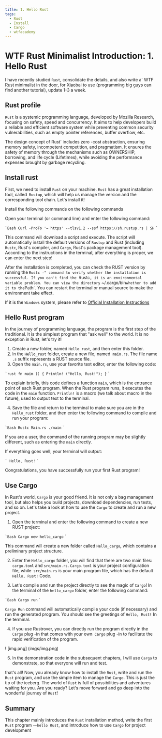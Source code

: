 ```yaml
---
title: 1. Hello Rust
tags:
  - Rust
  - Install
  - Cargo
  - wtfacademy
---
```


# WTF Rust Minimalist Introduction: 1. Hello Rust

I have recently studied `Rust`, consolidate the details, and also write a` WTF Rust minimalist in the door, for Xiaobai to use (programming big guys can find another tutorial), update 1-3 a week.

## Rust profile

`Rust` is a systemic programming language, developed by Mozilla Research, focusing on safety, speed and concurrency. It aims to help developers build a reliable and efficient software system while preventing common security vulnerabilities, such as empty pointer references, buffer overflow, etc.

The design concept of Rust` includes zero -cost abstraction, ensuring memory safety, incompetent competition, and pragmatism. It ensures the safety of memory through the mechanisms such as OWNERSHIP, borrowing, and life cycle (Lifetimes), while avoiding the performance expenses brought by garbage recycling.

## Install rust

First, we need to install `Rust` on your machine. `Rust` has a great installation tool, called` Rustup`, which will help us manage the version and the corresponding tool chain. Let's install it!

Install the following commands on the following commands

Open your terminal (or command line) and enter the following command:

`` `Bash
Curl -ProTo '= https' --tlsv1.2 --ssf https://sh.rustup.rs | SH
`` `

This command will download a script and execute. The script will automatically install the default versions of `Rustup` and Rust (including` Rustc`, Rust's compiler, and `Cargo`, Rust's package management tool). According to the instructions in the terminal, after everything is proper, we can enter the next step!

After the installation is completed, you can check the RUST version by running the `Rustc -" command to verify whether the installation is successful. If you can't find the `Rustc`, it is an environmental variable problem. You can view the directory` ~/.cargo/bin` whether to add it to the `Path`. You can restart the terminal or manual source to make the environment take effect.

If it is the `Windows` system, please refer to [Official Installation Instructions](https://forge.rust-lang.org/infra/other-installation-methods.html)

## Hello Rust program

In the journey of programming language, the program is the first step of the traditional. It is the simplest program that "ask well" to the world. It is no exception in Rust, let's try it!

1. Create a new folder, named `Hello_rust`, and then enter this folder.
2. In the `Hello_rust` folder, create a new file, named` main.rs`. The file name `.s` suffix represents a RUST source file.
3. Open the `main.rs`, use your favorite text editor, enter the following code:

`` `rust
fn main () {
 Println! ("Hello, Rust!");
}
`` `

To explain briefly, this code defines a function `main`, which is the entrance point of each Rust program. When the Rust program runs, it executes the code in the `main` function. `Println!` is a macro (we talk about macro in the future), used to output text to the terminal.

4. Save the file and return to the terminal to make sure you are in the `Hello_rust` folder, and then enter the following command to compile and run your program:

`` `Bash
Rustc Main.rs
./main
`` `

If you are a user, the command of the running program may be slightly different, such as entering the `main` directly.

If everything goes well, your terminal will output:

`` `
Hello, Rust!
`` `

Congratulations, you have successfully run your first Rust program!

## Use Cargo

In Rust's world, `Cargo` is your good friend. It is not only a bag management tool, but also helps you build projects, download dependencies, run tests, and so on. Let's take a look at how to use the `Cargo` to create and run a new project.

1. Open the terminal and enter the following command to create a new RUST project:

`` `Bash
Cargo new hello_cargo
`` `

This command will create a new folder called `Hello_cargo`, which contains a preliminary project structure.

2. Enter the `Hello_cargo` folder, you will find that there are two main files:` cargo.toml` and `src/main.rs`. `Cargo.toml` is your project configuration file, while` src/main.rs` is your main program file, which has the default `Hello, Rust!` Code.

3. Let's compile and run the project directly to see the magic of `Cargo`! In the terminal of the `hello_cargo` folder, enter the following command:

`` `Bash
Cargo run
`` `

`Cargo Run` command will automatically compile your code (if necessary) and run the generated program. You should see the greetings of `Hello, Rust!` In the terminal.


4. If you use Rustrover, you can directly run the program directly in the `Cargo` plug -in that comes with your own` Cargo` plug -in to facilitate the rapid verification of the program.

! [img.png] (imgs/img.png)

5. In the demonstration code in the subsequent chapters, I will use `Cargo` to demonstrate, so that everyone will run and test.

that's all! Now, you already know how to install the `Rust`, write and run the` Rust` program, and use the simple item to manage the `Cargo`. This is just the tip of the iceberg. The world of `Rust` is full of possibilities and adventures waiting for you. Are you ready? Let's move forward and go deep into the wonderful journey of `Rust`!

## Summary

This chapter mainly introduces the `Rust` installation method, write the first` Rust` program --`hello Rust`, and introduce how to use `Cargo` for project development








